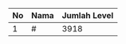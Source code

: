 | No | Nama            | Jumlah Level |
|----|-----------------|--------------|
| 1  | #    |    3918        |
